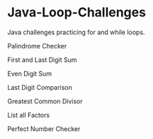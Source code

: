 # Java-Loop-Challenges

Java challenges practicing for and while loops.

Palindrome Checker

First and Last Digit Sum

Even Digit Sum

Last Digit Comparison

Greatest Common Divisor

List all Factors

Perfect Number Checker
